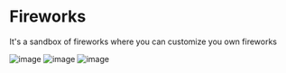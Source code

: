 # Fireworks

It's a sandbox of fireworks where you can customize you own fireworks

![image](https://github.com/Zyabrik10/canvas_fireworks/assets/78109707/925f0802-ebfa-4ddb-b69f-d9b8411e195b)
![image](https://github.com/Zyabrik10/canvas_fireworks/assets/78109707/76534105-5a2c-469f-b688-9df3bff16913)
![image](https://github.com/Zyabrik10/canvas_fireworks/assets/78109707/4e1cf8a6-a033-4c28-9f00-975261a25348)
